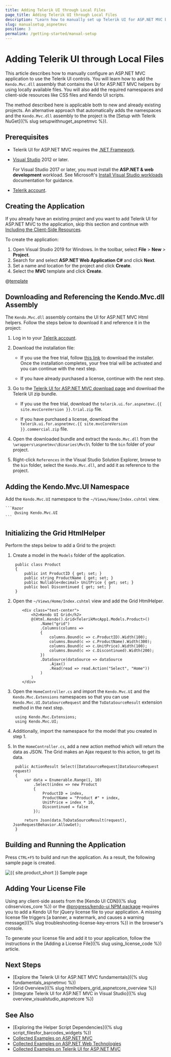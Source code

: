 ```yaml
---
title: Adding Telerik UI through Local Files
page_title: Adding Telerik UI through Local Files
description: "Learn how to manually set up Telerik UI for ASP.NET MVC by using local files in a sample project created with Visual Studio."
slug: manualsetup_aspnetmvc
position: 3
permalink: /getting-started/manual-setup
---
```


# Adding Telerik UI through Local Files

This article describes how to manually configure an ASP.NET MVC application to use the Telerik UI controls. You will learn how to add the `Kendo.Mvc.dll` assembly that contains the UI for ASP.NET MVC helpers by using locally available files. You will also add the required namespaces and client-side resources like CSS files and Kendo UI scripts.

The method described here is applicable both to new and already existing projects. An alternative approach that automatically adds the namespaces and the `Kendo.Mvc.dll` assembly to the project is the [Setup with Telerik NuGet]({% slug setupwithnuget_aspnetmvc %}). 

## Prerequisites

* Telerik UI for ASP.NET MVC requires the <a href="https://dotnet.microsoft.com/download/dotnet-framework" target="_blank">.NET Framework</a>.

* [Visual Studio](https://www.visualstudio.com/downloads/) 2012 or later.

   For Visual Studio 2017 or later, you must install the **ASP.NET & web development** workload. See Microsoft's <a href="/docs.microsoft.com/en-us/visualstudio/install/install-visual-studio?view=vs-2019#step-4---choose-workloads" target="_blank">Install Visual Studio workloads</a> documentation for guidance.
   
* [Telerik account](https://www.telerik.com/account).

## Creating the Application

If you already have an existing project and you want to add Telerik UI for ASP.NET MVC to the application, skip this section and continue with [Including the Client-Side Resources](#including-the-client-side-resources).

To create the application:

1. Open Visual Studio 2019 for Windows. In the toolbar, select **File** > **New** > **Project**.  
1. Search for and select **ASP.NET Web Application C#** and click **Next**.
1. Set a name and location for the project and click **Create**.
1. Select the **MVC** template and click **Create**.

@[template](/_contentTemplates/mvc/add-client-side-resources.md#including-client-side-resources)

## Downloading and Referencing the Kendo.Mvc.dll Assembly

The `Kendo.Mvc.dll` assembly contains the UI for ASP.NET MVC Html helpers. Follow the steps below to download it and reference it in the project:

1. Log in to your [Telerik account](https://www.telerik.com/login/v2/telerik).

1. Download the installation file:

    * If you use the free trial, follow [this link](https://www.telerik.com/try/ui-for-asp.net-mvc) to download the installer. Once the installation completes, your free trial will be activated and you can continue with the next step.

    * If you have already purchased a license, continue with the next step.

1. Go to the [Telerik UI for ASP.NET MVC download page](https://www.telerik.com/account/product-download?product=KENDOUIMVC) and download the Telerik UI zip bundle.

	* If you use the free trial, download the `telerik.ui.for.aspnetmvc.{{ site.mvcCoreVersion }}.trial.zip` file.

    * If you have purchased a license, download the `telerik.ui.for.aspnetmvc.{{ site.mvcCoreVersion }}.commercial.zip` file.

1. Open the downloaded bundle and extract the `Kendo.Mvc.dll` from the `\wrappers\aspnetmvc\Binaries\Mvc5\` folder to the `bin` folder of your project. 

1. Right-click `References` in the Visual Studio Solution Explorer, browse to the `bin` folder, select the `Kendo.Mvc.dll`, and add it as reference to the project.

## Adding the Kendo.Mvc.UI Namespace

Add the `Kendo.Mvc.UI` namespace to the `~/Views/Home/Index.cshtml` view. 

    ```Razor
        @using Kendo.Mvc.UI
    ```

## Initializing the Grid HtmlHelper 

Perform the steps below to add a Grid to the project:

1. Create a model in the `Models` folder of the application.

        public class Product
        {
            public int ProductID { get; set; }
            public string ProductName { get; set; }
            public Nullable<decimal> UnitPrice { get; set; }
            public bool Discontinued { get; set; }
        }

1. Open the `~/Views/Home/Index.cshtml` view and add the Grid HtmlHelper.

    ```Razor
        <div class="text-center">
			<h2>Kendo UI Grid</h2>
			@(Html.Kendo().Grid<TelerikMvcApp1.Models.Product>()
				.Name("grid")
				.Columns(columns =>
				{
					columns.Bound(c => c.ProductID).Width(100);
					columns.Bound(c => c.ProductName).Width(300);
					columns.Bound(c => c.UnitPrice).Width(100);
					columns.Bound(c => c.Discontinued).Width(200);
				})
				.DataSource(dataSource => dataSource
					.Ajax()
					.Read(read => read.Action("Select", "Home"))
				)
			)
		</div>
    ```
1. Open the `HomeController.cs` and import the `Kendo.Mvc.UI` and the `Kendo.Mvc.Extensions` namespaces so that you can use `Kendo.Mvc.UI.DataSourceRequest` and the `ToDataSourceResult` extension method in the next step.

    	using Kendo.Mvc.Extensions;
    	using Kendo.Mvc.UI;

1. Additionally, import the namespace for the model that you created in step 1.

1. In the `HomeController.cs`, add a new action method which will return the data as JSON. The Grid makes an Ajax request to this action, to get its data.

        public ActionResult Select([DataSourceRequest]DataSourceRequest request)
        {
            var data = Enumerable.Range(1, 10)
                .Select(index => new Product
                {
                    ProductID = index,
                    ProductName = "Product #" + index,
                    UnitPrice = index * 10,
                    Discontinued = false
                });

            return Json(data.ToDataSourceResult(request), JsonRequestBehavior.AllowGet);
        }

## Building and Running the Application 

Press `CTRL+F5` to build and run the application. As a result, the following sample page is created.

![{{ site.product_short }} Sample page](../getting-started-mvc/images/sample-page.png)

## Adding Your License File

Using any client-side assets from the [Kendo UI CDN]({% slug cdnservices_core %}) or the [@progress/kendo-ui NPM package](https://www.npmjs.com/package/@progress/kendo-ui) requires you to add a Kendo UI for jQuery license file to your application. A missing license file triggers [a banner, a watermark, and causes a warning message]({% slug troubleshooting-license-key-errors %}) in the browser's console.

To generate your license file and add it to your application, follow the instructions in the [Adding a License File]({% slug using_license_code %}) article.

## Next Steps

* [Explore the Telerik UI for ASP.NET MVC fundamentals]({% slug fundamentals_aspnetmvc %})
* [Grid Overview]({% slug htmlhelpers_grid_aspnetcore_overview %})
* [Integrate Telerik UI for ASP.NET MVC in Visual Studio]({% slug overview_visualstudio_aspnetcore %})

## See Also

* [Exploring the Helper Script Dependencies]({% slug script_filesfor_barcodes_widgets %})
* [Collected Examples on ASP.NET MVC](https://github.com/telerik/kendo-examples-asp-net-mvc)
* [Collected Examples on ASP.NET Web Technologies](https://github.com/telerik/kendo-examples-asp-net)
* [Collected Examples on Telerik UI for ASP.NET MVC](https://github.com/telerik/ui-for-aspnet-mvc-examples)

